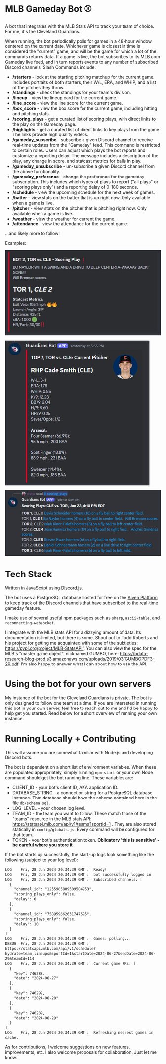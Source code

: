 # MLB Gameday Bot ⚾
A bot that integrates with the MLB Stats API to track your team of choice. For me, it's the Cleveland Guardians.

When running, the bot periodically polls for games in a 48-hour window centered on the current date. Whichever game is closest in time is considered
the "current" game, and will be the game for which a lot of the commands returns data. If a game is live, the bot subscribes to its MLB.com Gameday live feed,
and in turn reports events to any number of subscribed Discord channels. Slash Commands include:

- **/starters** - look at the starting pitching matchup for the current game. Includes portraits of both starters, their W/L, ERA, and WHIP, and a list of the pitches they throw.
- **/standings** - check the standings for your team's division. 
- **/lineup** - view the lineup card for the current game.
- **/line_score** - view the line score for the current game. 
- **/box_score** - view the box score for the current game, including hitting and pitching stats.
- **/scoring_plays** - get a curated list of scoring plays, with direct links to the play on the Gameday page.
- **/highlights** - get a curated list of direct links to key plays from the game. The links provide high quality videos.
- **/gameday_subscribe** - subscribe a given Discord channel to receive real-time updates from the "Gameday" feed. This command is restricted to certain roles. Users can adjust which plays the bot reports and customize a reporting delay. The message includes a description of the play, any change in score, and statcast metrics for balls in play.
- **/gameday_unsubscribe** - un-subscribe a given Discord channel from the above functionality.
- **/gameday_preference** - change the preference for the gameday subscription. This includes which types of plays to report ("all plays" or "scoring plays only") and a reporting delay of 0-180 seconds.
- **/schedule** - view the upcoming schedule for the next week of games.
- **/batter** - view stats on the batter that is up right now. Only available when a game is live.
- **/pitcher** - view stats on the pitcher that is pitching right now. Only available when a game is live.
- **/weather** - view the weather for current the game.
- **/attendance** - view the attendance for the current game.

...and likely more to follow!

Examples:

![image](./images/screenshots/homer.png)

![image](./images/screenshots/pitcher.png)

![image](./images/screenshots/scoring_plays.png)


# Tech Stack

Written in JavaScript using [Discord.js](https://discord.js.org/).

The bot uses a PostgreSQL database hosted for free on the [Aiven Platform](https://aiven.io/) to keep track of the Discord channels that have subscribed to the real-time gameday feature.

I make use of several useful npm packages such as `sharp`, `ascii-table`, and `reconnecting-websocket`.

I integrate with the MLB stats API for a dizzying amount of data. Its documentation is limited, but there is some. Shout out to Todd Roberts and his project for getting me acquainted with some of the subtleties: https://pypi.org/project/MLB-StatsAPI/. You can also
view the spec for the MLB's "master game object", nicknamed GUMBO, here: https://bdata-research-blog-prod.s3.amazonaws.com/uploads/2019/03/GUMBOPDF3-29.pdf. I'm also happy to answer what I can about how to use the API.

# Using the bot for your own servers

My instance of the bot for the Cleveland Guardians is private. The bot is only designed to follow one team at a time. If you are interested in running this bot in your own server, feel free to reach out to me and I'd be happy to help get you started. Read below for a short overview of running your own instance.

# Running Locally + Contributing

This will assume you are somewhat familiar with Node.js and developing Discord bots.

The bot is dependent on a short list of environment variables. When these are populated appropriately, simply running `npm start` or your own Node command should get the bot running fine. These variables are:

- CLIENT_ID - your bot's client ID, AKA application ID.
- DATABASE_STRING - a connection string for a PostgreSQL database instance. That database should have the schema contained here in the file `db/schema.sql`. 
- LOG_LEVEL - your chosen log level. 
- TEAM_ID - the team you want to follow. These match those of the "teams" resource in the MLB stats API: https://statsapi.mlb.com/api/v1/teams?sportId=1 . They are also stored statically in `config/globals.js`. Every command will be configured for that team.
- TOKEN - your bot's authentication token. **Obligatory 'this is sensitive' - be careful where you store it**

If the bot starts up successfully, the start-up logs look something like the following (subject to your log level):
```
LOG    Fri, 28 Jun 2024 20:34:39 GMT :  Ready!
LOG    Fri, 28 Jun 2024 20:34:39 GMT :  bot successfully logged in
LOG    Fri, 28 Jun 2024 20:34:39 GMT :  Subscribed channels: [
  {
    "channel_id": "1255985809509584953",
    "scoring_plays_only": false,
    "delay": 0
  },
  {
    "channel_id": "758959662631747595",
    "scoring_plays_only": false,
    "delay": 10
  }
]
LOG    Fri, 28 Jun 2024 20:34:39 GMT :  Games: polling...
DEBUG  Fri, 28 Jun 2024 20:34:39 GMT :  https://statsapi.mlb.com/api/v1/schedule?hydrate=team,lineups&sportId=1&startDate=2024-06-27&endDate=2024-06-29&teamId=114
LOG    Fri, 28 Jun 2024 20:34:39 GMT :  Current game PKs: [
  {
    "key": 746288,
    "date": "2024-06-27"
  },
  {
    "key": 746292,
    "date": "2024-06-28"
  },
  {
    "key": 746289,
    "date": "2024-06-29"
  }
]
LOG    Fri, 28 Jun 2024 20:34:39 GMT :  Refreshing nearest games in cache.

```

As for contributions, I welcome suggestions on new features, improvements, etc. I also welcome proposals for collaboration. Just let me know.
